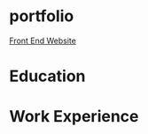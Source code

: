 # portfolio
[Front End Website](https://rishabh06704.github.io/Hotel-Reservation-Website-Design/)
# Education

# Work Experience
